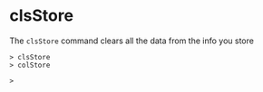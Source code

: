 # clsStore

The `clsStore` command clears all the data from the info you store

```
> clsStore
> colStore

> 
```

